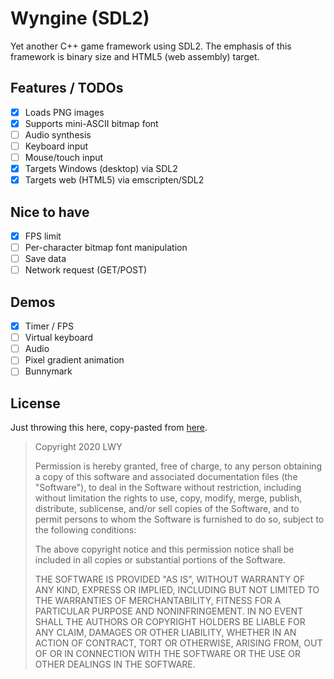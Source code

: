 # Wyngine (SDL2)

Yet another C++ game framework using SDL2. The emphasis of this framework is binary size and HTML5 (web assembly) target.

## Features / TODOs

- [x] Loads PNG images
- [x] Supports mini-ASCII bitmap font
- [ ] Audio synthesis
- [ ] Keyboard input
- [ ] Mouse/touch input
- [x] Targets Windows (desktop) via SDL2
- [x] Targets web (HTML5) via emscripten/SDL2

## Nice to have

- [x] FPS limit
- [ ] Per-character bitmap font manipulation
- [ ] Save data
- [ ] Network request (GET/POST)

## Demos

- [x] Timer / FPS
- [ ] Virtual keyboard
- [ ] Audio
- [ ] Pixel gradient animation
- [ ] Bunnymark

## License

Just throwing this here, copy-pasted from [here](https://opensource.org/licenses/MIT).

> Copyright 2020 LWY
>
> Permission is hereby granted, free of charge, to any person obtaining a copy of this software and associated documentation files (the "Software"), to deal in the Software without restriction, including without limitation the rights to use, copy, modify, merge, publish, distribute, sublicense, and/or sell copies of the Software, and to permit persons to whom the Software is furnished to do so, subject to the following conditions:
>
> The above copyright notice and this permission notice shall be included in all copies or substantial portions of the Software.
>
> THE SOFTWARE IS PROVIDED "AS IS", WITHOUT WARRANTY OF ANY KIND, EXPRESS OR IMPLIED, INCLUDING BUT NOT LIMITED TO THE WARRANTIES OF MERCHANTABILITY, FITNESS FOR A PARTICULAR PURPOSE AND NONINFRINGEMENT. IN NO EVENT SHALL THE AUTHORS OR COPYRIGHT HOLDERS BE LIABLE FOR ANY CLAIM, DAMAGES OR OTHER LIABILITY, WHETHER IN AN ACTION OF CONTRACT, TORT OR OTHERWISE, ARISING FROM, OUT OF OR IN CONNECTION WITH THE SOFTWARE OR THE USE OR OTHER DEALINGS IN THE SOFTWARE.
